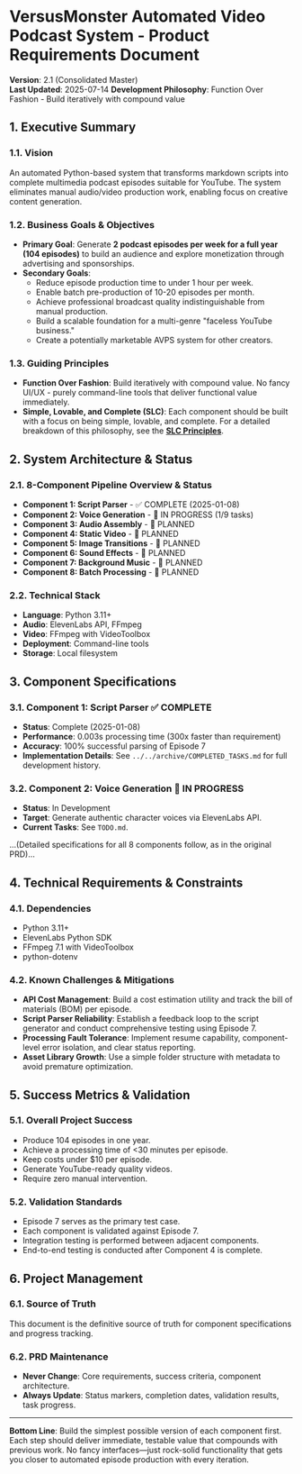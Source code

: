 # VersusMonster Automated Video Podcast System - Product Requirements Document

**Version**: 2.1 (Consolidated Master)  
**Last Updated**: 2025-07-14
**Development Philosophy**: Function Over Fashion - Build iteratively with compound value

## 1. Executive Summary

### 1.1. Vision
An automated Python-based system that transforms markdown scripts into complete multimedia podcast episodes suitable for YouTube. The system eliminates manual audio/video production work, enabling focus on creative content generation.

### 1.2. Business Goals & Objectives
*   **Primary Goal**: Generate **2 podcast episodes per week for a full year (104 episodes)** to build an audience and explore monetization through advertising and sponsorships.
*   **Secondary Goals**:
    *   Reduce episode production time to under 1 hour per week.
    *   Enable batch pre-production of 10-20 episodes per month.
    *   Achieve professional broadcast quality indistinguishable from manual production.
    *   Build a scalable foundation for a multi-genre "faceless YouTube business."
    *   Create a potentially marketable AVPS system for other creators.

### 1.3. Guiding Principles
*   **Function Over Fashion**: Build iteratively with compound value. No fancy UI/UX - purely command-line tools that deliver functional value immediately.
*   **Simple, Lovable, and Complete (SLC)**: Each component should be built with a focus on being simple, lovable, and complete. For a detailed breakdown of this philosophy, see the **[SLC Principles](../architecture/SLC_Principles.md)**.

## 2. System Architecture & Status

### 2.1. 8-Component Pipeline Overview & Status

*   **Component 1: Script Parser** - ✅ COMPLETE (2025-01-08)
*   **Component 2: Voice Generation** - 🚧 IN PROGRESS (1/9 tasks)
*   **Component 3: Audio Assembly** - 📝 PLANNED
*   **Component 4: Static Video** - 📝 PLANNED
*   **Component 5: Image Transitions** - 📝 PLANNED
*   **Component 6: Sound Effects** - 📝 PLANNED
*   **Component 7: Background Music** - 📝 PLANNED
*   **Component 8: Batch Processing** - 📝 PLANNED

### 2.2. Technical Stack
*   **Language**: Python 3.11+
*   **Audio**: ElevenLabs API, FFmpeg
*   **Video**: FFmpeg with VideoToolbox
*   **Deployment**: Command-line tools
*   **Storage**: Local filesystem

## 3. Component Specifications

### 3.1. Component 1: Script Parser ✅ COMPLETE
*   **Status**: Complete (2025-01-08)
*   **Performance**: 0.003s processing time (300x faster than requirement)
*   **Accuracy**: 100% successful parsing of Episode 7
*   **Implementation Details**: See `../../archive/COMPLETED_TASKS.md` for full development history.

### 3.2. Component 2: Voice Generation 🚧 IN PROGRESS
*   **Status**: In Development
*   **Target**: Generate authentic character voices via ElevenLabs API.
*   **Current Tasks**: See `TODO.md`.

...(Detailed specifications for all 8 components follow, as in the original PRD)...

## 4. Technical Requirements & Constraints

### 4.1. Dependencies
*   Python 3.11+
*   ElevenLabs Python SDK
*   FFmpeg 7.1 with VideoToolbox
*   python-dotenv

### 4.2. Known Challenges & Mitigations
*   **API Cost Management**: Build a cost estimation utility and track the bill of materials (BOM) per episode.
*   **Script Parser Reliability**: Establish a feedback loop to the script generator and conduct comprehensive testing using Episode 7.
*   **Processing Fault Tolerance**: Implement resume capability, component-level error isolation, and clear status reporting.
*   **Asset Library Growth**: Use a simple folder structure with metadata to avoid premature optimization.

## 5. Success Metrics & Validation

### 5.1. Overall Project Success
*   Produce 104 episodes in one year.
*   Achieve a processing time of <30 minutes per episode.
*   Keep costs under $10 per episode.
*   Generate YouTube-ready quality videos.
*   Require zero manual intervention.

### 5.2. Validation Standards
*   Episode 7 serves as the primary test case.
*   Each component is validated against Episode 7.
*   Integration testing is performed between adjacent components.
*   End-to-end testing is conducted after Component 4 is complete.

## 6. Project Management

### 6.1. Source of Truth
This document is the definitive source of truth for component specifications and progress tracking.

### 6.2. PRD Maintenance
*   **Never Change**: Core requirements, success criteria, component architecture.
*   **Always Update**: Status markers, completion dates, validation results, task progress.

---

**Bottom Line**: Build the simplest possible version of each component first. Each step should deliver immediate, testable value that compounds with previous work. No fancy interfaces—just rock-solid functionality that gets you closer to automated episode production with every iteration.